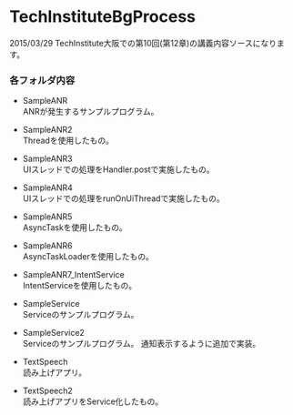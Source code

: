 # TechInstituteBgProcess
2015/03/29 TechInstitute大阪での第10回(第12章)の講義内容ソースになります。

### 各フォルダ内容
* SampleANR  
ANRが発生するサンプルプログラム。

* SampleANR2  
Threadを使用したもの。

* SampleANR3  
UIスレッドでの処理をHandler.postで実施したもの。

* SampleANR4  
UIスレッドでの処理をrunOnUiThreadで実施したもの。

* SampleANR5  
AsyncTaskを使用したもの。

* SampleANR6  
AsyncTaskLoaderを使用したもの。

* SampleANR7_IntentService  
IntentServiceを使用したもの。

* SampleService  
Serviceのサンプルプログラム。

* SampleService2  
Serviceのサンプルプログラム。
通知表示するように追加で実装。

* TextSpeech  
読み上げアプリ。

* TextSpeech2  
読み上げアプリをService化したもの。
